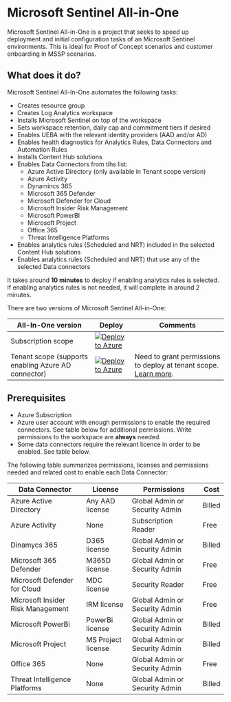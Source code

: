 # Microsoft Sentinel All-in-One

Microsoft Sentinel All-in-One is a project that seeks to speed up deployment and initial configuration tasks of an Microsoft Sentinel environments. This is ideal for Proof of Concept scenarios and customer onboarding in MSSP scenarios.

## What does it do?

Microsoft Sentinel All-In-One automates the following tasks:

- Creates resource group
- Creates Log Analytics workspace 
- Installs Microsoft Sentinel on top of the workspace
- Sets workspace retention, daily cap and commitment tiers if desired
- Enables UEBA with the relevant identity providers (AAD and/or AD)
- Enables health diagnostics for Analytics Rules, Data Connectors and Automation Rules
- Installs Content Hub solutions 
- Enables Data Connectors from tihs list: 
    + Azure Active Directory (only available in Tenant scope version)
    + Azure Activity
    + Dynamincs 365
    + Microsoft 365 Defender
    + Microsoft Defender for Cloud
    + Microsoft Insider Risk Management
    + Microsoft PowerBI
    + Microsoft Project
    + Office 365
    + Threat Intelligence Platforms
- Enables analytics rules (Scheduled and NRT) included in the selected Content Hub solutions
- Enables analytics rules (Scheduled and NRT) that use any of the selected Data connectors  

It takes around **10 minutes** to deploy if enabling analytics rules is selected. If enabling analytics rules is not needed, it will complete in around 2 minutes.

There are two versions of Microsoft Sentinel All-in-One:

| All-In-One version                                 | Deploy       | Comments |
| -------------------------------------------------- | ------------ | -------- |
| Subscription scope                                 | [![Deploy to Azure](https://aka.ms/deploytoazurebutton)](https://portal.azure.com/#create/Microsoft.Template/uri/https%3A%2F%2Fraw.githubusercontent.com%2FAzure%2FAzure-Sentinel%2Fallinonev2%2FTools%2FSentinel-All-In-One%2FSubscriptionLevel%2Fazuredeploy.json/createUIDefinitionUri/https%3A%2F%2Fraw.githubusercontent.com%2FAzure%2FAzure-Sentinel%2Fallinonev2%2FTools%2FSentinel-All-In-One%2FSubscriptionLevel%2FcreateUiDefinition.json)   |  |
| Tenant scope (supports enabling Azure AD connector)     | [![Deploy to Azure](https://aka.ms/deploytoazurebutton)](https://portal.azure.com/#create/Microsoft.Template/uri/https%3A%2F%2Fraw.githubusercontent.com%2FAzure%2FAzure-Sentinel%2Fallinonev2%2FTools%2FSentinel-All-In-One%2FTenantLevel%2Fazuredeploy.json/createUIDefinitionUri/https%3A%2F%2Fraw.githubusercontent.com%2FAzure%2FAzure-Sentinel%2Fallinonev2%2FTools%2FSentinel-All-In-One%2FTenantLevel%2FcreateUiDefinition.json)   | Need to grant permissions to deploy at tenant scope. [Learn more](https://learn.microsoft.com/azure/azure-resource-manager/templates/deploy-to-tenant?tabs=azure-cli#required-access). |  

## Prerequisites

- Azure Subscription
- Azure user account with enough permissions to enable the required connectors. See table below for additional permissions. Write permissions to the workspace are **always** needed.
- Some data connectors require the relevant licence in order to be enabled. See table below.

The following table summarizes permissions, licenses and permissions needed and related cost to enable each Data Connector:

| Data Connector                                 | License         |  Permissions                    | Cost      |
| ---------------------------------------------- | --------------- |---------------------------------|-----------|
| Azure Active Directory                         | Any AAD license | Global Admin or Security Admin  | Billed    |
| Azure Activity                                 | None            | Subscription Reader             | Free      |
| Dinamycs 365                                   | D365 license    | Global Admin or Security Admin  | Billed    |
| Microsoft 365 Defender                         | M365D license   | Global Admin or Security Admin  | Free      |
| Microsoft Defender for Cloud                   | MDC license     | Security Reader                 | Free      |
| Microsoft Insider Risk Management              | IRM license     | Global Admin or Security Admin  | Free      |
| Microsoft PowerBi                              | PowerBi license | Global Admin or Security Admin  | Billed    |
| Microsoft Project                              | MS Project license | Global Admin or Security Admin | Billed  |
| Office 365                                     | None            | Global Admin or Security Admin  | Free      |
| Threat Intelligence Platforms                  | None            | Global Admin or Security Admin  | Billed    |

